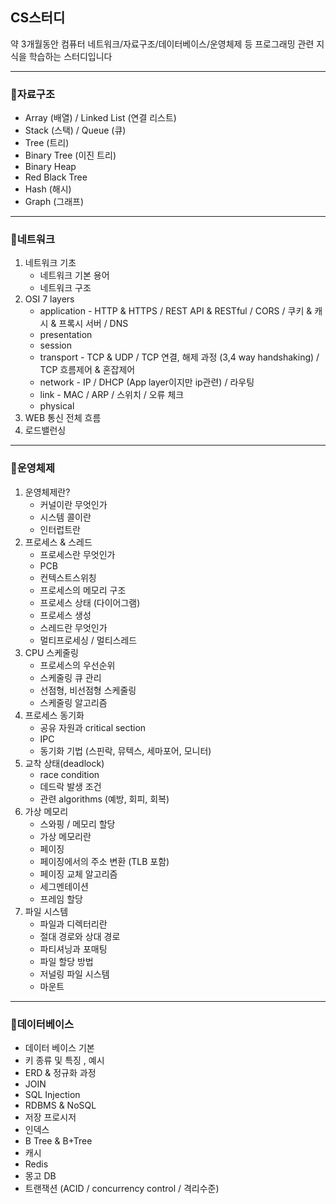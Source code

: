 ## CS스터디
약 3개월동안 컴퓨터 네트워크/자료구조/데이터베이스/운영체제 등 프로그래밍 관련 지식을 학습하는 스터디입니다

---

### 📌자료구조
- Array (배열) / Linked List (연결 리스트)  
- Stack (스택) / Queue (큐)  
- Tree (트리)  
- Binary Tree (이진 트리)  
- Binary Heap  
- Red Black Tree  
- Hash (해시)  
- Graph (그래프)
---
  
### 📌네트워크
1. 네트워크 기초
    - 네트워크 기본 용어
    - 네트워크 구조
2. OSI 7 layers
    - application - HTTP & HTTPS / REST API & RESTful / CORS / 쿠키 & 캐시 & 프록시 서버 / DNS
    - presentation
    - session
    - transport - TCP & UDP / TCP 연결, 해제 과정 (3,4 way handshaking) / TCP 흐름제어 & 혼잡제어
    - network - IP / DHCP (App layer이지만 ip관련) / 라우팅
    - link - MAC / ARP / 스위치 / 오류 체크 
    - physical
3. WEB 통신 전체 흐름 
4. 로드밸런싱
---
### 📌운영체제
1. 운영체제란? 
    - 커널이란 무엇인가
    - 시스템 콜이란
    - 인터럽트란
2. 프로세스 & 스레드
    - 프로세스란 무엇인가
    - PCB
    - 컨텍스트스위칭
    - 프로세스의 메모리 구조
    - 프로세스 상태 (다이어그램)
    - 프로세스 생성
    - 스레드란 무엇인가
    - 멀티프로세싱 / 멀티스레드
3. CPU 스케줄링
    - 프로세스의 우선순위
    - 스케줄링 큐 관리
    - 선점형, 비선점형 스케줄링
    - 스케줄링 알고리즘
4. 프로세스 동기화
    - 공유 자원과 critical section
    - IPC
    - 동기화 기법 (스핀락, 뮤텍스, 세마포어, 모니터)
5. 교착 상태(deadlock)
    - race condition
    - 데드락 발생 조건
    - 관련 algorithms (예방, 회피, 회복)
6. 가상 메모리
    - 스와핑 / 메모리 할당
    - 가상 메모리란
    - 페이징
    - 페이징에서의 주소 변환 (TLB 포함)
    - 페이징 교체 알고리즘
    - 세그멘테이션
    - 프레임 할당
7. 파일 시스템
    - 파일과 디렉터리란
    - 절대 경로와 상대 경로
    - 파티셔닝과 포매팅
    - 파일 할당 방법
    - 저널링 파일 시스템
    - 마운트
---
### 📌데이터베이스
- 데이터 베이스 기본
- 키 종류 및 특징 , 예시
- ERD & 정규화 과정
- JOIN
- SQL Injection
- RDBMS & NoSQL
- 저장 프로시저
- 인덱스 
- B Tree & B+Tree
- 캐시
- Redis
- 몽고 DB
- 트랜잭션 (ACID / concurrency control / 격리수준)
